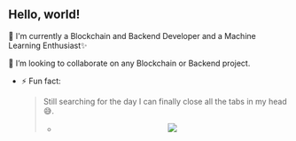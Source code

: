 ## Hello, world! 
<!--[//]: # - 🔭 I’m currently working on ...-->

🤔  I'm currently a Blockchain and Backend Developer and a Machine Learning Enthusiast✨

🤔  I’m looking to collaborate on any Blockchain or Backend project.


- ⚡ Fun fact: <blockquote> Still searching for the day I can finally close all the tabs in my head 😅.

 
  - <p align="center" height="500%"> <img src=https://github.com/LikemDzokoto/LikemDzokoto/blob/main/source.gif /> </p>
